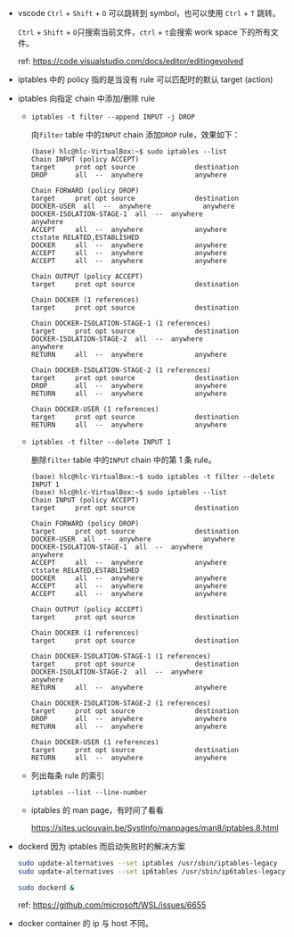 * vscode `Ctrl` + `Shift` + `O` 可以跳转到 symbol，也可以使用 `Ctrl` + `T` 跳转。

    `Ctrl` + `Shift` + `O`只搜索当前文件，`ctrl` + `t`会搜索 work space 下的所有文件。

    ref: <https://code.visualstudio.com/docs/editor/editingevolved>

* iptables 中的 policy 指的是当没有 rule 可以匹配时的默认 target (action)

* iptables 向指定 chain 中添加/删除 rule

    * `iptables -t filter --append INPUT -j DROP`

        向`filter` table 中的`INPUT` chain 添加`DROP` rule，效果如下：

        ```
        (base) hlc@hlc-VirtualBox:~$ sudo iptables --list
        Chain INPUT (policy ACCEPT)
        target     prot opt source               destination         
        DROP       all  --  anywhere             anywhere            

        Chain FORWARD (policy DROP)
        target     prot opt source               destination         
        DOCKER-USER  all  --  anywhere             anywhere            
        DOCKER-ISOLATION-STAGE-1  all  --  anywhere             anywhere            
        ACCEPT     all  --  anywhere             anywhere             ctstate RELATED,ESTABLISHED
        DOCKER     all  --  anywhere             anywhere            
        ACCEPT     all  --  anywhere             anywhere            
        ACCEPT     all  --  anywhere             anywhere            

        Chain OUTPUT (policy ACCEPT)
        target     prot opt source               destination         

        Chain DOCKER (1 references)
        target     prot opt source               destination         

        Chain DOCKER-ISOLATION-STAGE-1 (1 references)
        target     prot opt source               destination         
        DOCKER-ISOLATION-STAGE-2  all  --  anywhere             anywhere            
        RETURN     all  --  anywhere             anywhere            

        Chain DOCKER-ISOLATION-STAGE-2 (1 references)
        target     prot opt source               destination         
        DROP       all  --  anywhere             anywhere            
        RETURN     all  --  anywhere             anywhere            

        Chain DOCKER-USER (1 references)
        target     prot opt source               destination         
        RETURN     all  --  anywhere             anywhere            
        ```

    * `iptables -t filter --delete INPUT 1`

        删除`filter` table 中的`INPUT` chain 中的第 1 条 rule。

        ```
        (base) hlc@hlc-VirtualBox:~$ sudo iptables -t filter --delete INPUT 1
        (base) hlc@hlc-VirtualBox:~$ sudo iptables --list
        Chain INPUT (policy ACCEPT)
        target     prot opt source               destination         

        Chain FORWARD (policy DROP)
        target     prot opt source               destination         
        DOCKER-USER  all  --  anywhere             anywhere            
        DOCKER-ISOLATION-STAGE-1  all  --  anywhere             anywhere            
        ACCEPT     all  --  anywhere             anywhere             ctstate RELATED,ESTABLISHED
        DOCKER     all  --  anywhere             anywhere            
        ACCEPT     all  --  anywhere             anywhere            
        ACCEPT     all  --  anywhere             anywhere            

        Chain OUTPUT (policy ACCEPT)
        target     prot opt source               destination         

        Chain DOCKER (1 references)
        target     prot opt source               destination         

        Chain DOCKER-ISOLATION-STAGE-1 (1 references)
        target     prot opt source               destination         
        DOCKER-ISOLATION-STAGE-2  all  --  anywhere             anywhere            
        RETURN     all  --  anywhere             anywhere            

        Chain DOCKER-ISOLATION-STAGE-2 (1 references)
        target     prot opt source               destination         
        DROP       all  --  anywhere             anywhere            
        RETURN     all  --  anywhere             anywhere            

        Chain DOCKER-USER (1 references)
        target     prot opt source               destination         
        RETURN     all  --  anywhere             anywhere
        ```

    * 列出每条 rule 的索引

        `iptables --list --line-number`

    * iptables 的 man page，有时间了看看

        <https://sites.uclouvain.be/SystInfo/manpages/man8/iptables.8.html>

* dockerd 因为 iptables 而启动失败时的解决方案

    ```bash
    sudo update-alternatives --set iptables /usr/sbin/iptables-legacy
    sudo update-alternatives --set ip6tables /usr/sbin/ip6tables-legacy

    sudo dockerd &
    ```

    ref: <https://github.com/microsoft/WSL/issues/6655>

* docker container 的 ip 与 host 不同。